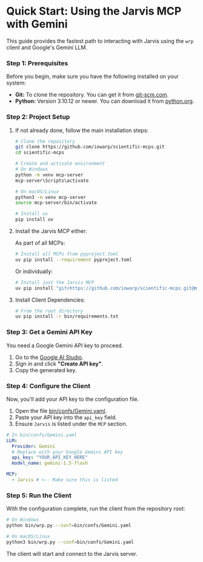 # Quick Start: Using the Jarvis MCP with Gemini

This guide provides the fastest path to interacting with Jarvis using the `wrp` client and Google's Gemini LLM.

### Step 1: Prerequisites
Before you begin, make sure you have the following installed on your system:
-   **Git:** To clone the repository. You can get it from [git-scm.com](https://git-scm.com/).
-   **Python:** Version 3.10.12 or newer. You can download it from [python.org](https://www.python.org/).

### Step 2: Project Setup

1. If not already done, follow the main installation steps:
   ```bash
   # Clone the repository
   git clone https://github.com/iowarp/scientific-mcps.git
   cd scientific-mcps

   # Create and activate environment
   # On Windows
   python -m venv mcp-server
   mcp-server\Scripts\activate 

   # On macOS/Linux
   python3 -m venv mcp-server
   source mcp-server/bin/activate

   # Install uv
   pip install uv
   ```

2. Install the Jarvis MCP either:
   
   As part of all MCPs:
   ```bash
   # Install all MCPs from pyproject.toml
   uv pip install --requirement pyproject.toml
   ```

   Or individually:
   ```bash
   # Install just the Jarvis MCP
   uv pip install "git+https://github.com/iowarp/scientific-mcps.git@main#subdirectory=Jarvis"
   ```

3. Install Client Dependencies:
    ```bash
    # From the root directory
    uv pip install -r bin/requirements.txt
    ```

### Step 3: Get a Gemini API Key

You need a Google Gemini API key to proceed.

1.  Go to the [Google AI Studio](https://aistudio.google.com/app/apikey).
2.  Sign in and click **"Create API key"**.
3.  Copy the generated key.

### Step 4: Configure the Client

Now, you'll add your API key to the configuration file.

1.  Open the file [bin/confs/Gemini.yaml](../../bin/confs/Gemini.yaml).
2.  Paste your API key into the `api_key` field.
3.  Ensure `Jarvis` is listed under the `MCP` section.

```yaml
# In bin/confs/Gemini.yaml
LLM:
  Provider: Gemini
  # Replace with your Google Gemini API key
  api_key: "YOUR_API_KEY_HERE" 
  model_name: gemini-1.5-flash

MCP:
  - Jarvis # <-- Make sure this is listed
```

### Step 5: Run the Client

With the configuration complete, run the client from the repository root:

```bash
# On Windows
python bin/wrp.py --conf=bin/confs/Gemini.yaml

# On macOS/Linux
python3 bin/wrp.py --conf=bin/confs/Gemini.yaml
```

The client will start and connect to the Jarvis server.


